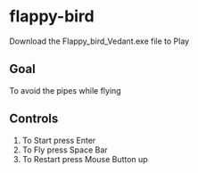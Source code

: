 # flappy-bird
Download the Flappy_bird_Vedant.exe file to Play
## Goal
To avoid the pipes while flying
## Controls
1. To Start press Enter 
2. To Fly press Space Bar 
3. To Restart press Mouse Button up
